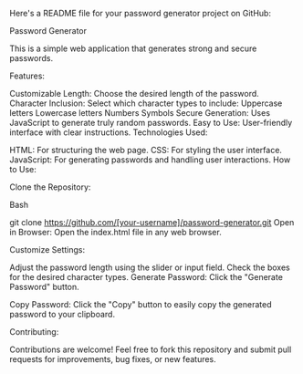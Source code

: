 Here's a README file for your password generator project on GitHub:

Password Generator

This is a simple web application that generates strong and secure passwords.

Features:

Customizable Length: Choose the desired length of the password.
Character Inclusion: Select which character types to include:
Uppercase letters
Lowercase letters
Numbers
Symbols
Secure Generation: Uses JavaScript to generate truly random passwords.
Easy to Use: User-friendly interface with clear instructions.
Technologies Used:

HTML: For structuring the web page.
CSS: For styling the user interface.
JavaScript: For generating passwords and handling user interactions.
How to Use:

Clone the Repository:

Bash

git clone https://github.com/[your-username]/password-generator.git
Open in Browser:
Open the index.html file in any web browser.

Customize Settings:

Adjust the password length using the slider or input field.
Check the boxes for the desired character types.
Generate Password:
Click the "Generate Password" button.

Copy Password:
Click the "Copy" button to easily copy the generated password to your clipboard.

Contributing:

Contributions are welcome! Feel free to fork this repository and submit pull requests for improvements, bug fixes, or new features.
